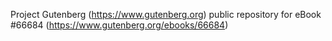 Project Gutenberg (https://www.gutenberg.org) public repository for
eBook #66684 (https://www.gutenberg.org/ebooks/66684)
